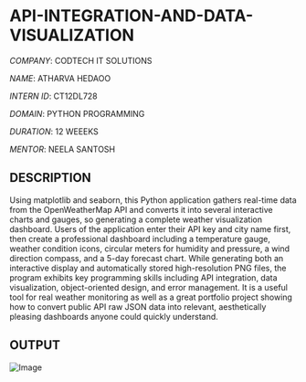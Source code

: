 # API-INTEGRATION-AND-DATA-VISUALIZATION

*COMPANY*: CODTECH IT SOLUTIONS

*NAME*: ATHARVA HEDAOO

*INTERN ID*: CT12DL728

*DOMAIN*: PYTHON PROGRAMMING

*DURATION*: 12 WEEEKS

*MENTOR*: NEELA SANTOSH

## DESCRIPTION
Using matplotlib and seaborn, this Python application gathers real-time data from the OpenWeatherMap API and converts it into several interactive charts and gauges, so generating a complete weather visualization dashboard.  Users of the application enter their API key and city name first, then create a professional dashboard including a temperature gauge, weather condition icons, circular meters for humidity and pressure, a wind direction compass, and a 5-day forecast chart.  While generating both an interactive display and automatically stored high-resolution PNG files, the program exhibits key programming skills including API integration, data visualization, object-oriented design, and error management.  It is a useful tool for real weather monitoring as well as a great portfolio project showing how to convert public API raw JSON data into relevant, aesthetically pleasing dashboards anyone could quickly understand.

## OUTPUT
![Image](https://github.com/user-attachments/assets/d05cedc7-4333-40cf-babe-e77cdc0819e2)
